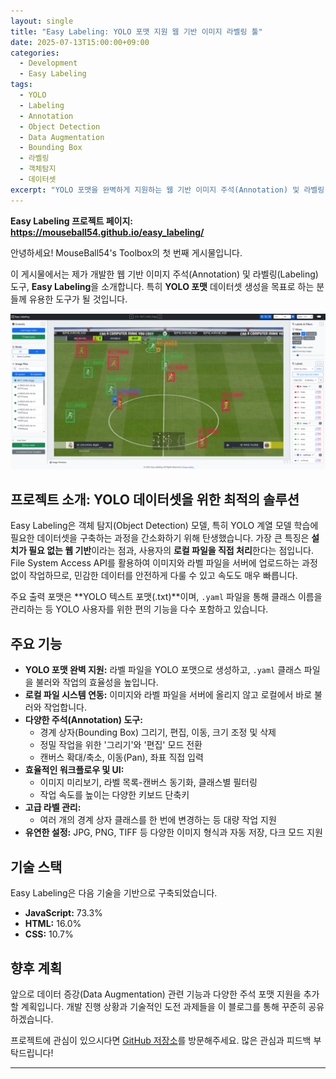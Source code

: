 ```yaml
---
layout: single
title: "Easy Labeling: YOLO 포맷 지원 웹 기반 이미지 라벨링 툴"
date: 2025-07-13T15:00:00+09:00
categories:
  - Development
  - Easy Labeling
tags:
  - YOLO
  - Labeling
  - Annotation
  - Object Detection
  - Data Augmentation
  - Bounding Box
  - 라벨링
  - 객체탐지
  - 데이터셋
excerpt: "YOLO 포맷을 완벽하게 지원하는 웹 기반 이미지 주석(Annotation) 및 라벨링(Labeling) 도구, Easy Labeling을 소개합니다. 설치 없이 브라우저에서 바로 실행하고, 로컬 파일을 직접 다루어 빠르고 안전합니다. 객체 탐지(Object Detection) 데이터셋 구축을 위한 최고의 선택입니다."
---
```


<p><strong>Easy Labeling 프로젝트 페이지: <a href="https://mouseball54.github.io/easy_labeling/">https://mouseball54.github.io/easy_labeling/</a></strong></p>

안녕하세요! MouseBall54's Toolbox의 첫 번째 게시물입니다.

이 게시물에서는 제가 개발한 웹 기반 이미지 주석(Annotation) 및 라벨링(Labeling) 도구, **Easy Labeling**을 소개합니다. 특히 **YOLO 포맷** 데이터셋 생성을 목표로 하는 분들께 유용한 도구가 될 것입니다.

![image-20250714230716449](../images/2025-07-13-easy-labeling-development/image-20250714230716449.png)

## 프로젝트 소개: YOLO 데이터셋을 위한 최적의 솔루션

Easy Labeling은 객체 탐지(Object Detection) 모델, 특히 YOLO 계열 모델 학습에 필요한 데이터셋을 구축하는 과정을 간소화하기 위해 탄생했습니다. 가장 큰 특징은 **설치가 필요 없는 웹 기반**이라는 점과, 사용자의 **로컬 파일을 직접 처리**한다는 점입니다. File System Access API를 활용하여 이미지와 라벨 파일을 서버에 업로드하는 과정 없이 작업하므로, 민감한 데이터를 안전하게 다룰 수 있고 속도도 매우 빠릅니다.

주요 출력 포맷은 **YOLO 텍스트 포맷(.txt)**이며, `.yaml` 파일을 통해 클래스 이름을 관리하는 등 YOLO 사용자를 위한 편의 기능을 다수 포함하고 있습니다.

## 주요 기능

*   **YOLO 포맷 완벽 지원:** 라벨 파일을 YOLO 포맷으로 생성하고, `.yaml` 클래스 파일을 불러와 작업의 효율성을 높입니다.
*   **로컬 파일 시스템 연동:** 이미지와 라벨 파일을 서버에 올리지 않고 로컬에서 바로 불러와 작업합니다.
*   **다양한 주석(Annotation) 도구:**
    *   경계 상자(Bounding Box) 그리기, 편집, 이동, 크기 조정 및 삭제
    *   정밀 작업을 위한 '그리기'와 '편집' 모드 전환
    *   캔버스 확대/축소, 이동(Pan), 좌표 직접 입력
*   **효율적인 워크플로우 및 UI:**
    *   이미지 미리보기, 라벨 목록-캔버스 동기화, 클래스별 필터링
    *   작업 속도를 높이는 다양한 키보드 단축키
*   **고급 라벨 관리:**
    *   여러 개의 경계 상자 클래스를 한 번에 변경하는 등 대량 작업 지원
*   **유연한 설정:** JPG, PNG, TIFF 등 다양한 이미지 형식과 자동 저장, 다크 모드 지원

## 기술 스택

Easy Labeling은 다음 기술을 기반으로 구축되었습니다.

*   **JavaScript:** 73.3%
*   **HTML:** 16.0%
*   **CSS:** 10.7%

## 향후 계획

앞으로 데이터 증강(Data Augmentation) 관련 기능과 다양한 주석 포맷 지원을 추가할 계획입니다. 개발 진행 상황과 기술적인 도전 과제들을 이 블로그를 통해 꾸준히 공유하겠습니다.

프로젝트에 관심이 있으시다면 [GitHub 저장소](https://github.com/MouseBall54/easy_labeling)를 방문해주세요. 많은 관심과 피드백 부탁드립니다!

---